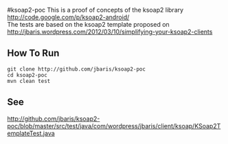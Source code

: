 #ksoap2-poc
This is a proof of concepts of the ksoap2 library http://code.google.com/p/ksoap2-android/  
The tests are based on the ksoap2 template proposed on http://jbaris.wordpress.com/2012/03/10/simplifying-your-ksoap2-clients

## How To Run
    git clone http://github.com/jbaris/ksoap2-poc
    cd ksoap2-poc
    mvn clean test
## See
http://github.com/jbaris/ksoap2-poc/blob/master/src/test/java/com/wordpress/jbaris/client/ksoap/KSoap2TemplateTest.java